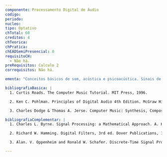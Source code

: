 ```yaml
---
componente: Processamento Digital de Áudio
codigo:  
periodo: 
nucleo:
tipo: Optativo
chTotal: 60 
creditos: 4
chTeorica: 
chPratica: 
chEADSemiPresencial: 0
requisitoCH:
  - Não há.
preRequisitos: Calculo 2
correquisitos: Não há.

ementa: "Conceitos básicos de som, acústica e psicoacústica. Sinais de áudio: fundamentos, representação, processamento e síntese. Software para processamento de áudio. Protocolos e padrões de áudio. Compressão de áudio. Tópicos Avançados. Projetos."

bibliografiaBasica: |
  1. Curtis Roads. The Computer Music Tutorial. MIT Press, 1996.

  2. Ken C. Pohlman. Principles of Digital Audio 4th Edition. McGraw Hill. 2000.

  3. Charles Dodge & Thomas A. Jerse. Computer Music: Synthesis, Composition, and Performance. Schirmer Books. 1997.

bibliografiaComplementar: |
  1. Charles L. Byrne. Signal Processing: a Mathematical Approach. A. K. Peters Ltd., 2005.

  2. Richard W. Hamming. Digital Filters, 3rd ed. Dover Publications, 1997.

  3. Alan. V. Oppenheim and Ronald W. Schafer. Discrete-Time Signal Processing, 2nd ed. Prentice Hall, 1999.

---
```

